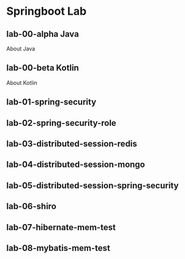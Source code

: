 # Springboot Lab

## lab-00-alpha Java

About Java

## lab-00-beta Kotlin

About Kotlin

## lab-01-spring-security
## lab-02-spring-security-role
## lab-03-distributed-session-redis
## lab-04-distributed-session-mongo
## lab-05-distributed-session-spring-security
## lab-06-shiro
## lab-07-hibernate-mem-test
## lab-08-mybatis-mem-test
